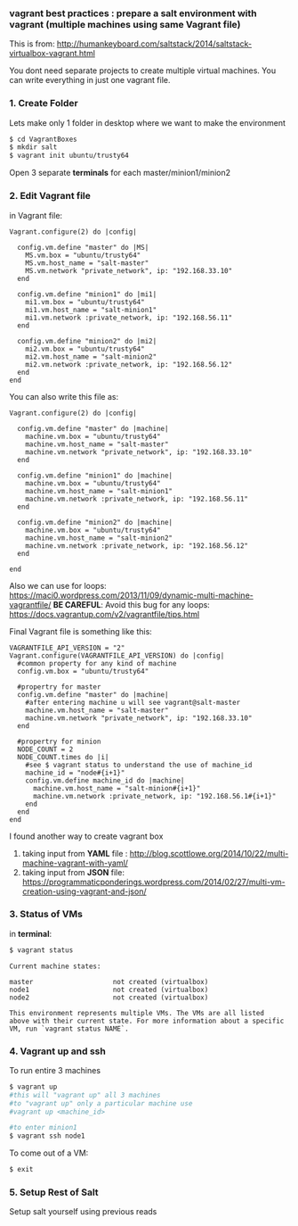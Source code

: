 ### vagrant best practices : prepare a salt environment with vagrant (multiple machines using same Vagrant file)

This is from: http://humankeyboard.com/saltstack/2014/saltstack-virtualbox-vagrant.html

You dont need separate projects to create multiple virtual machines. You can write everything in just one vagrant file.


### 1. Create Folder
Lets make only 1 folder in desktop where we want to make the environment
```bash
$ cd VagrantBoxes
$ mkdir salt
$ vagrant init ubuntu/trusty64
```
Open 3 separate __terminals__ for each master/minion1/minion2

### 2. Edit Vagrant file
in Vagrant file:
```
Vagrant.configure(2) do |config|
 
  config.vm.define "master" do |MS|
    MS.vm.box = "ubuntu/trusty64"
    MS.vm.host_name = "salt-master"
    MS.vm.network "private_network", ip: "192.168.33.10"
  end
  
  config.vm.define "minion1" do |mi1|    
    mi1.vm.box = "ubuntu/trusty64"
    mi1.vm.host_name = "salt-minion1"
    mi1.vm.network :private_network, ip: "192.168.56.11" 
  end  
  
  config.vm.define "minion2" do |mi2|    
    mi2.vm.box = "ubuntu/trusty64"
    mi2.vm.host_name = "salt-minion2"
    mi2.vm.network :private_network, ip: "192.168.56.12" 
  end
end
```


You can also write this file as:
```
Vagrant.configure(2) do |config|
  
  config.vm.define "master" do |machine|
    machine.vm.box = "ubuntu/trusty64"
    machine.vm.host_name = "salt-master"
    machine.vm.network "private_network", ip: "192.168.33.10"
  end
  
  config.vm.define "minion1" do |machine|    
    machine.vm.box = "ubuntu/trusty64"
    machine.vm.host_name = "salt-minion1"
    machine.vm.network :private_network, ip: "192.168.56.11" 
  end  
  
  config.vm.define "minion2" do |machine|    
    machine.vm.box = "ubuntu/trusty64"
    machine.vm.host_name = "salt-minion2"
    machine.vm.network :private_network, ip: "192.168.56.12" 
  end
  
end
```
Also we can use for loops: https://maci0.wordpress.com/2013/11/09/dynamic-multi-machine-vagrantfile/
__BE CAREFUL__: Avoid this bug for any loops: https://docs.vagrantup.com/v2/vagrantfile/tips.html

Final Vagrant file is something like this:
```
VAGRANTFILE_API_VERSION = "2"
Vagrant.configure(VAGRANTFILE_API_VERSION) do |config|
  #common property for any kind of machine
  config.vm.box = "ubuntu/trusty64"
  
  #propertry for master  
  config.vm.define "master" do |machine|
    #after entering machine u will see vagrant@salt-master
    machine.vm.host_name = "salt-master"
    machine.vm.network "private_network", ip: "192.168.33.10"
  end
  
  #propertry for minion
  NODE_COUNT = 2
  NODE_COUNT.times do |i|
    #see $ vagrant status to understand the use of machine_id 
    machine_id = "node#{i+1}"
    config.vm.define machine_id do |machine|
      machine.vm.host_name = "salt-minion#{i+1}"
      machine.vm.network :private_network, ip: "192.168.56.1#{i+1}" 
    end
  end
end
```


I found another way to create vagrant box 
1.  taking input from __YAML__ file :
http://blog.scottlowe.org/2014/10/22/multi-machine-vagrant-with-yaml/
2. taking input from __JSON__ file: 
https://programmaticponderings.wordpress.com/2014/02/27/multi-vm-creation-using-vagrant-and-json/

### 3. Status of VMs
in  __terminal__:
```bash
$ vagrant status
```
```
Current machine states:

master                    not created (virtualbox)
node1                     not created (virtualbox)
node2                     not created (virtualbox)

This environment represents multiple VMs. The VMs are all listed
above with their current state. For more information about a specific
VM, run `vagrant status NAME`.
```

### 4. Vagrant up and ssh
To run entire 3 machines
```bash
$ vagrant up
#this will "vagrant up" all 3 machines
#to "vagrant up" only a particular machine use
#vagrant up <machine_id>

#to enter minion1
$ vagrant ssh node1
```

To come out of a VM:
```bash
$ exit
```
### 5. Setup Rest of Salt

Setup salt yourself using previous reads
